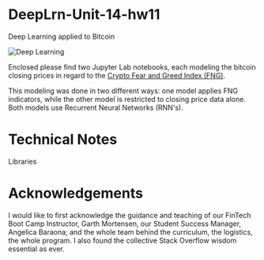 # DeepLrn-Unit-14-hw11
Deep Learning applied to Bitcoin 



![Deep Learning](Images/deep-learning.jpg)

Enclosed please find two Jupyter Lab notebooks, each modeling the bitcoin closing prices in regard to the [Crypto Fear and Greed Index (FNG)](https://alternative.me/crypto/fear-and-greed-index/). 

This modeling was done in two different ways: one model applies FNG indicators, while the other model is restricted to closing price data alone. Both models use Recurrent Neural Networks (RNN's). 

# Technical Notes

Libraries


# Acknowledgements

I would like to first acknowledge the guidance and teaching of our FinTech Boot Camp Instructor, Garth Mortensen, our Student Success Manager, Angelica Baraona; and the whole team behind the curriculum, the logistics, the whole program. I also found the collective Stack Overflow wisdom essential as ever. 

